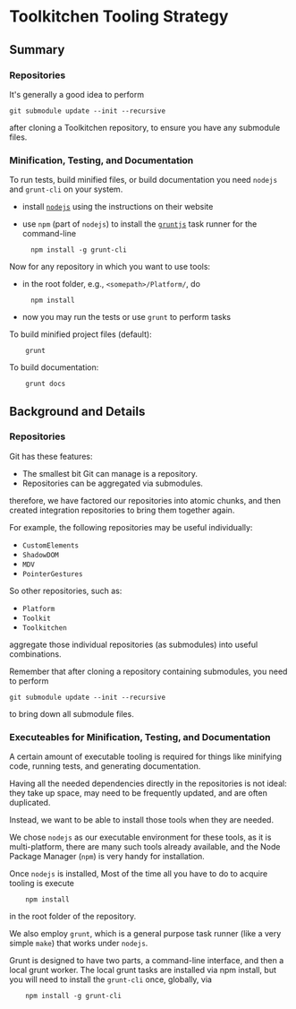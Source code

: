 # Toolkitchen Tooling Strategy

## Summary

### Repositories 

It's generally a good idea to perform

	git submodule update --init --recursive

after cloning a Toolkitchen repository, to ensure you have any submodule files.

###  Minification, Testing, and Documentation

To run tests, build minified files, or build documentation you need `nodejs` and `grunt-cli` on your system.

* install [`nodejs`](http://nodejs.org) using the instructions on their website
* use `npm` (part of `nodejs`) to install the [`gruntjs`](http://gruntjs.com) task runner for the command-line
	
		npm install -g grunt-cli

Now for any repository in which you want to use tools:

* in the root folder, e.g., `<somepath>/Platform/`, do

		npm install

* now you may run the tests or use `grunt` to perform tasks

To build minified project files (default):

		grunt

To build documentation:

		grunt docs

## Background and Details

### Repositories 

Git has these features:

* The smallest bit Git can manage is a repository.
* Repositories can be aggregated via submodules.

therefore, we have factored our repositories into atomic chunks, and then created integration repositories to bring them together again.

For example, the following repositories may be useful individually:

* `CustomElements`
* `ShadowDOM`
* `MDV`
* `PointerGestures`

So other repositories, such as:

* `Platform`
* `Toolkit`
* `Toolkitchen`

aggregate those individual repositories (as submodules) into useful combinations.

Remember that after cloning a repository containing submodules, you need to perform

	git submodule update --init --recursive

to bring down all submodule files.

### Executeables for Minification, Testing, and Documentation

A certain amount of executable tooling is required for things like minifying code, running tests, and generating documentation.

Having all the needed dependencies directly in the repositories is not ideal: they take up space, may need to be frequently updated, and are often duplicated. 

Instead, we want to be able to install those tools when they are needed.

We chose `nodejs` as our executable environment for these tools, as it is multi-platform, there are many such tools already available, and the Node Package Manager (`npm`) is very handy for installation.

Once `nodejs` is installed, Most of the time all you have to do to acquire tooling is execute

		npm install

in the root folder of the repository.

We also employ `grunt`, which is a general purpose task runner (like a very simple `make`) that works under  `nodejs`.

Grunt is designed to have two parts, a command-line interface, and then a local grunt worker. The local grunt tasks are installed via npm install, but you will need to install the `grunt-cli` once, globally, via

		npm install -g grunt-cli






